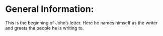 # General Information:

This is the beginning of John’s letter. Here he names himself as the writer and greets the people he is writing to.